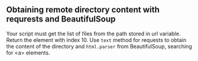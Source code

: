 ## Obtaining remote directory content with requrests and BeautifulSoup

Your script must get the list of files from the path stored in url variable. Return the element with index 10.
Use `text` method for requests to obtain the content of the directory and `html.parser` from BeautifulSoup, searching for \<a> elements.
